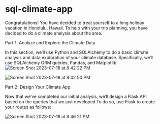 # sql-climate-app

Congratulations! You have decided to treat yourself to a long holiday vacation in Honolulu, Hawaii. To help with your trip planning, you have decided to do a climate analysis about the area. 

Part 1: Analyze and Explore the Climate Data

In this section, we’ll use Python and SQLAlchemy to do a basic climate analysis and data exploration of your climate database. Specifically, we’ll use SQLAlchemy ORM queries, Pandas, and Matplotlib.
![Screen Shot 2023-07-18 at 8 42 22 PM](https://github.com/kshirazi5/sqlalchemy-challenge/assets/116853144/2824752f-ea8d-49fd-ad59-5343dc552732)

![Screen Shot 2023-07-18 at 8 42 50 PM](https://github.com/kshirazi5/sqlalchemy-challenge/assets/116853144/6d7baeb3-5dc5-4064-9fcd-8369b8b02514)


Part 2: Design Your Climate App

Now that we’ve completed our initial analysis, we’ll design a Flask API based on the queries that we just developed.To do so, use Flask to create your routes as follows:


![Screen Shot 2023-07-18 at 8 46 21 PM](https://github.com/kshirazi5/sqlalchemy-challenge/assets/116853144/17a600f4-3341-40c4-83e2-d19f9b6d0bb1)

